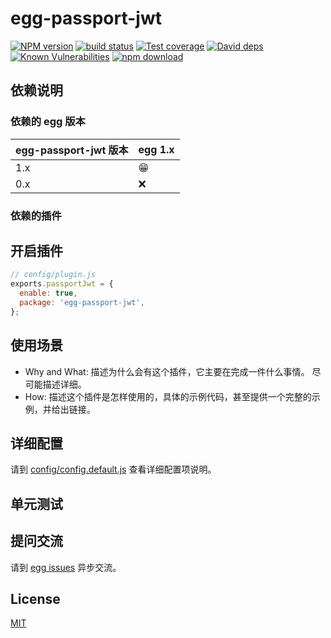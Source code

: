 # egg-passport-jwt

[![NPM version][npm-image]][npm-url]
[![build status][travis-image]][travis-url]
[![Test coverage][codecov-image]][codecov-url]
[![David deps][david-image]][david-url]
[![Known Vulnerabilities][snyk-image]][snyk-url]
[![npm download][download-image]][download-url]

[npm-image]: https://img.shields.io/npm/v/egg-passport-jwt.svg?style=flat-square
[npm-url]: https://npmjs.org/package/egg-passport-jwt
[travis-image]: https://img.shields.io/travis/eggjs/egg-passport-jwt.svg?style=flat-square
[travis-url]: https://travis-ci.org/eggjs/egg-passport-jwt
[codecov-image]: https://img.shields.io/codecov/c/github/eggjs/egg-passport-jwt.svg?style=flat-square
[codecov-url]: https://codecov.io/github/eggjs/egg-passport-jwt?branch=master
[david-image]: https://img.shields.io/david/eggjs/egg-passport-jwt.svg?style=flat-square
[david-url]: https://david-dm.org/eggjs/egg-passport-jwt
[snyk-image]: https://snyk.io/test/npm/egg-passport-jwt/badge.svg?style=flat-square
[snyk-url]: https://snyk.io/test/npm/egg-passport-jwt
[download-image]: https://img.shields.io/npm/dm/egg-passport-jwt.svg?style=flat-square
[download-url]: https://npmjs.org/package/egg-passport-jwt

<!--
Description here.
-->

## 依赖说明

### 依赖的 egg 版本

egg-passport-jwt 版本 | egg 1.x
--- | ---
1.x | 😁
0.x | ❌

### 依赖的插件
<!--

如果有依赖其它插件，请在这里特别说明。如

- security
- multipart

-->

## 开启插件

```js
// config/plugin.js
exports.passportJwt = {
  enable: true,
  package: 'egg-passport-jwt',
};
```

## 使用场景

- Why and What: 描述为什么会有这个插件，它主要在完成一件什么事情。
尽可能描述详细。
- How: 描述这个插件是怎样使用的，具体的示例代码，甚至提供一个完整的示例，并给出链接。

## 详细配置

请到 [config/config.default.js](config/config.default.js) 查看详细配置项说明。

## 单元测试

<!-- 描述如何在单元测试中使用此插件，例如 schedule 如何触发。无则省略。-->

## 提问交流

请到 [egg issues](https://github.com/eggjs/egg/issues) 异步交流。

## License

[MIT](LICENSE)
